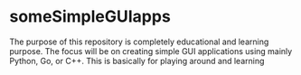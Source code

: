 # someSimpleGUIapps
The purpose of this repository is completely educational and learning purpose. The focus will be on creating simple GUI applications using mainly Python, Go, or C++. This is basically for playing around and learning
